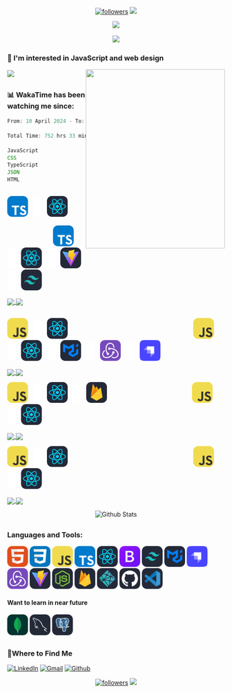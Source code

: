<!-- Follow Badge & Visitor Badge -->
<p align="center" >
  <a href="https://github.com/oulehlajan?tab=followers"><img alt="followers" title="Follow me on Github" src="https://custom-icon-badges.demolab.com/github/followers/OulehlaJan?color=FFA657&labelColor=3E8ACC&style=for-the-badge&logo=person-add&label=Follow&logoColor=white"/></a>
  <a href="https://visitorbadge.io/status?path=oulehlajan"><img src="https://api.visitorbadge.io/api/visitors?path=oulehlajan&labelColor=%233e8acc&countColor=%23ffa657" /></a>
</p>

<!-- Welcome animated text -->
<p align="center">
  <img src="https://readme-typing-svg.demolab.com?font=Noto+Sans&weight=600&size=32&duration=3300&pause=4800&color=79C0FF&center=true&vCenter=true&random=false&width=435&lines=%F0%9F%91%8B%2C+Hi%2C+I%E2%80%99m+%40OulehlaJan" />
</p>
<p align="center">
  <img src="https://readme-typing-svg.demolab.com?font=noto&weight=600&size=22&duration=4000&pause=4350&color=FFA657&center=true&vCenter=true&random=false&width=910&lines=a+self-taught+passionate+Web+developer+from+Czechia" />
</p>

<h3>👀 I'm interested in JavaScript and web design</h3>

<!-- Memoji -->
<img align="right" width="322" height="414" src='https://github.com/OulehlaJan/OulehlaJan/assets/128754127/be861647-299a-4836-aa2d-429438705071' />

<!-- Top langs -->
<a href="https://github.com/oulehlajan/github-readme-stats"><img align="center" src="https://github-readme-stats.vercel.app/api/top-langs/?username=oulehlajan&layout=compact&title_color=79C0FF&text_color=FFA657&bg_color=161B22&hide_border=true&card_width=504" /></a>

##
<h3>📊 WakaTime has been watching me since:</h3>

<!--START_SECTION:waka-->

```javascript
From: 10 April 2024 - To: 07 October 2025

Total Time: 752 hrs 33 mins

JavaScript                 633 hrs 59 mins █████████████████████░░░░   83.84 %
CSS                        35 hrs 25 mins  █▒░░░░░░░░░░░░░░░░░░░░░░░   04.68 %
TypeScript                 32 hrs 30 mins  █░░░░░░░░░░░░░░░░░░░░░░░░   04.30 %
JSON                       27 hrs 26 mins  █░░░░░░░░░░░░░░░░░░░░░░░░   03.63 %
HTML                       7 hrs 35 mins   ▒░░░░░░░░░░░░░░░░░░░░░░░░   01.00 %
```

<!--END_SECTION:waka-->

##

<!-- 1. Icons TS + React && TS + React + Vite + TailWind -->
<img src="./icons/TypeScript.svg" width="48"> &nbsp; <img src="./icons/plus-svgrepo.svg" width="20" height="45"> &nbsp; <img src="./icons/React-Dark.svg" width="48"> <!-- Start of Spacing --> &nbsp;&nbsp;&nbsp;&nbsp;&nbsp;&nbsp;&nbsp;&nbsp;&nbsp;&nbsp;&nbsp;&nbsp;&nbsp;&nbsp;&nbsp;&nbsp;&nbsp;&nbsp;&nbsp;&nbsp;&nbsp;&nbsp;&nbsp;&nbsp;&nbsp;&nbsp;&nbsp;&nbsp;&nbsp;&nbsp;&nbsp;&nbsp;&nbsp;&nbsp;&nbsp;&nbsp;&nbsp;&nbsp;&nbsp;&nbsp;&nbsp;&nbsp;&nbsp;&nbsp;&nbsp;&nbsp;&nbsp;&nbsp;&nbsp;&nbsp;&nbsp;&nbsp;&nbsp;&nbsp;&nbsp;&nbsp;&nbsp;&nbsp;&nbsp;&nbsp;&nbsp;&nbsp;&nbsp;&nbsp;&nbsp;&nbsp;&nbsp;&nbsp;&nbsp;&nbsp;&nbsp;&nbsp; <!-- End of Spacing --> <img src="./icons/TypeScript.svg" width="48"> &nbsp; <img src="./icons/plus-svgrepo.svg" width="20" height="45"> &nbsp; <img src="./icons/React-Dark.svg" width="48"> &nbsp; <img src="./icons/plus-svgrepo.svg" width="20" height="45"> &nbsp; <img src="./icons/Vite-Dark.svg" width="48"> &nbsp; <img src="./icons/plus-svgrepo.svg" width="20" height="45"> &nbsp; <img src="./icons/TailwindCSS-Dark.svg" width="48">

<!-- 1. Repos TS + React && TS + React + Vite + TailWind ... -->
<a href="https://github.com/OulehlaJan/todo-app" >
  <img align="center" height="126" src="https://github-readme-stats.vercel.app/api/pin/?username=oulehlajan&repo=todo-app&title_color=79C0FF&text_color=FFA657&bg_color=161B22&hide_border=true&card_width=504" />
</a>
<a href="https://github.com/OulehlaJan/fitness-app" >
  <img align="center" height="126" src="https://github-readme-stats.vercel.app/api/pin/?username=oulehlajan&repo=fitness-app&title_color=79C0FF&text_color=FFA657&bg_color=161B22&hide_border=true&card_width=504" />
</a>

##

<!-- 2. Icons JS + React && JS + React + Redux + Strapi + MaterialUI -->
<img src="./icons/JavaScript.svg" width="48"> &nbsp; <img src="./icons/plus-svgrepo.svg" width="20" height="45"> &nbsp; <img src="./icons/React-Dark.svg" width="48"> <!-- Start of Spacing --> &nbsp;&nbsp;&nbsp;&nbsp;&nbsp;&nbsp;&nbsp;&nbsp;&nbsp;&nbsp;&nbsp;&nbsp;&nbsp;&nbsp;&nbsp;&nbsp;&nbsp;&nbsp;&nbsp;&nbsp;&nbsp;&nbsp;&nbsp;&nbsp;&nbsp;&nbsp;&nbsp;&nbsp;&nbsp;&nbsp;&nbsp;&nbsp;&nbsp;&nbsp;&nbsp;&nbsp;&nbsp;&nbsp;&nbsp;&nbsp;&nbsp;&nbsp;&nbsp;&nbsp;&nbsp;&nbsp;&nbsp;&nbsp;&nbsp;&nbsp;&nbsp;&nbsp;&nbsp;&nbsp;&nbsp;&nbsp;&nbsp;&nbsp;&nbsp;&nbsp;&nbsp;&nbsp;&nbsp;&nbsp;&nbsp;&nbsp;&nbsp;&nbsp;&nbsp;&nbsp;&nbsp;&nbsp; <!-- End of Spacing --> <img src="./icons/JavaScript.svg" width="48"> &nbsp; <img src="./icons/plus-svgrepo.svg" width="20" height="45"> &nbsp; <img src="./icons/React-Dark.svg" width="48"> &nbsp; <img src="./icons/plus-svgrepo.svg" width="20" height="45"> &nbsp; <img src="./icons/MaterialUI-Dark.svg" width="48"> &nbsp; <img src="./icons/plus-svgrepo.svg" width="20" height="45"> &nbsp; <img src="./icons/Redux.svg" width="48"> &nbsp; <img src="./icons/plus-svgrepo.svg" width="20" height="45"> &nbsp; <img src="./icons/Strapi-Monogram-Dark.svg" width="48">

<!-- 2. Repos JS + React && JS + React + Redux + Strapi + MaterialUI -->
<a href="https://github.com/OulehlaJan/netflix-wishlist" >
  <img align="center" height="126" src="https://github-readme-stats.vercel.app/api/pin/?username=oulehlajan&repo=netflix-wishlist&title_color=79C0FF&text_color=FFA657&bg_color=161B22&hide_border=true&card_width=504" />
</a>
<a href="https://github.com/OulehlaJan/ecommerce-fullstack" >
  <img align="center" height="126" src="https://github-readme-stats.vercel.app/api/pin/?username=oulehlajan&repo=ecommerce-fullstack&title_color=79C0FF&text_color=FFA657&bg_color=161B22&hide_border=true&card_width=504" />
</a>

<p></p>

<!-- 3. Icons JS + React + Firebase && JS + React -->
<img src="./icons/JavaScript.svg" width="48"> &nbsp; <img src="./icons/plus-svgrepo.svg" width="20" height="45"> &nbsp; <img src="./icons/React-Dark.svg" width="48"> &nbsp; <img src="./icons/plus-svgrepo.svg" width="20" height="45"> &nbsp; <img src="./icons/Firebase-Dark.svg" width="48"> <!-- Start of Spacing --> &nbsp;&nbsp;&nbsp;&nbsp;&nbsp;&nbsp;&nbsp;&nbsp;&nbsp;&nbsp;&nbsp;&nbsp;&nbsp;&nbsp;&nbsp;&nbsp;&nbsp;&nbsp;&nbsp;&nbsp;&nbsp;&nbsp;&nbsp;&nbsp;&nbsp;&nbsp;&nbsp;&nbsp;&nbsp;&nbsp;&nbsp;&nbsp;&nbsp;&nbsp;&nbsp;&nbsp;&nbsp;&nbsp;&nbsp;&nbsp;&nbsp;&nbsp;&nbsp;&nbsp;&nbsp;&nbsp;&nbsp;&nbsp; <!-- End of Spacing --> <img src="./icons/JavaScript.svg" width="48"> &nbsp; <img src="./icons/plus-svgrepo.svg" width="20" height="45"> &nbsp; <img src="./icons/React-Dark.svg" width="48">

<!-- 3. Repos JS + React + Firebase && JS + React -->
<a href="https://github.com/OulehlaJan/multipage-firebase-movie-db" >
  <img align="center" height="126" src="https://github-readme-stats.vercel.app/api/pin/?username=oulehlajan&repo=multipage-firebase-movie-db&title_color=79C0FF&text_color=FFA657&bg_color=161B22&hide_border=true&card_width=504" />
</a>
<a href="https://github.com/OulehlaJan/animated-delete-button" >
  <img align="center" height="126" src="https://github-readme-stats.vercel.app/api/pin/?username=oulehlajan&repo=animated-delete-button&title_color=79C0FF&text_color=FFA657&bg_color=161B22&hide_border=true&card_width=504" />
</a>

<p></p>

<!-- 4. Icons JS + React + Firebase && JS + React -->
<img src="./icons/JavaScript.svg" width="48"> &nbsp; <img src="./icons/plus-svgrepo.svg" width="20" height="45"> &nbsp; <img src="./icons/React-Dark.svg" width="48"> <!-- Start of Spacing --> &nbsp;&nbsp;&nbsp;&nbsp;&nbsp;&nbsp;&nbsp;&nbsp;&nbsp;&nbsp;&nbsp;&nbsp;&nbsp;&nbsp;&nbsp;&nbsp;&nbsp;&nbsp;&nbsp;&nbsp;&nbsp;&nbsp;&nbsp;&nbsp;&nbsp;&nbsp;&nbsp;&nbsp;&nbsp;&nbsp;&nbsp;&nbsp;&nbsp;&nbsp;&nbsp;&nbsp;&nbsp;&nbsp;&nbsp;&nbsp;&nbsp;&nbsp;&nbsp;&nbsp;&nbsp;&nbsp;&nbsp;&nbsp;&nbsp;&nbsp;&nbsp;&nbsp;&nbsp;&nbsp;&nbsp;&nbsp;&nbsp;&nbsp;&nbsp;&nbsp;&nbsp;&nbsp;&nbsp;&nbsp;&nbsp;&nbsp;&nbsp;&nbsp;&nbsp;&nbsp;&nbsp;&nbsp; <!-- End of Spacing --> <img src="./icons/JavaScript.svg" width="48"> &nbsp; <img src="./icons/plus-svgrepo.svg" width="20" height="45"> &nbsp; <img src="./icons/React-Dark.svg" width="48">

<!-- 4. Repos JS + React && JS + React -->
<a href="https://github.com/OulehlaJan/responsive-navbar-modern" >
  <img align="center" height="126" src="https://github-readme-stats.vercel.app/api/pin/?username=oulehlajan&repo=responsive-navbar-modern&title_color=79C0FF&text_color=FFA657&bg_color=161B22&hide_border=true&card_width=504" />
</a>
<a href="https://github.com/OulehlaJan/movie-slider" >
  <img align="center" height="126" src="https://github-readme-stats.vercel.app/api/pin/?username=oulehlajan&repo=movie-slider&title_color=79C0FF&text_color=FFA657&bg_color=161B22&hide_border=true&card_width=504" />
</a>

<p></p>

<!-- GitHub Stats -->
<p align="center">
  <img src="https://github-readme-stats.vercel.app/api?username=oulehlajan&title_color=79C0FF&text_color=FFA657&bg_color=161B22&hide_border=true&card_width=504&show_icons=true&icon_color=79C0FF&include_all_commits=true&rank_icon=github" alt="Github Stats">
</p>

##

<h3>Languages and Tools:</h3>
<div>
  <img src="./icons/HTML.svg" width="48">
  <img src="./icons/CSS.svg" width="48">
  <img src="./icons/JavaScript.svg" width="48">
  <img src="./icons/TypeScript.svg" width="48">  
  <img src="./icons/React-Dark.svg" width="48">
  <img src="./icons/Bootstrap.svg" width="48">
  <img src="./icons/TailwindCSS-Dark.svg" width="48">
  <img src="./icons/MaterialUI-Dark.svg" width="48">
  <img src="./icons/Strapi-Monogram-Dark.svg" width="48">
  <img src="./icons/Redux.svg" width="48">
  <img src="./icons/Vite-Dark.svg" width="48">
  <img src="./icons/NodeJS-Dark.svg" width="48">
  <img src="./icons/Firebase-Dark.svg" width="48">
  <img src="./icons/Netlify-Dark.svg" width="48">
  <img src="./icons/Github-Dark.svg" width="48">   
  <img src="./icons/VSCode-Dark.svg" width="48"> 
</div>

<h4>Want to learn in near future</h4>  
<div>
  <img src="./icons/MongoDB.svg" width="48"> 
  <img src="./icons/MySQL-Dark.svg" width="48"> 
  <img src="./icons/PostgreSQL-Dark.svg" width="48">
</div>

##

<!-- Where to Find Me -->

<h3>💬Where to Find Me</h3>
<p>
  <a href="https://www.linkedin.com/in/oulehlajan/" target="_blank"><img alt="LinkedIn" src="https://img.shields.io/badge/linkedin-%230077B5.svg?&style=for-the-badge&logo=linkedin&logoColor=white" /></a> 
  <a href=mailto:oulehlajan@gmail.com target="_blank"><img alt="Gmail" src="https://img.shields.io/badge/Gmail-D14836?style=for-the-badge&logo=gmail&logoColor=white" /></a>
  <a href="https://github.com/oulehlajan/oulehlajan/issues" target="_blank"><img alt="Github" src="https://img.shields.io/badge/GitHub-%2312100E.svg?&style=for-the-badge&logo=Github&logoColor=white" /></a>
</p>

<!-- Follow Badge -->
<!-- Visitor Badge -->
<p align="center" >
  <a href="https://github.com/oulehlajan?tab=followers"><img alt="followers" title="Follow me on Github" src="https://custom-icon-badges.demolab.com/github/followers/OulehlaJan?color=FFA657&labelColor=3E8ACC&style=for-the-badge&logo=person-add&label=Follow&logoColor=white"/></a>
  <a href="https://visitorbadge.io/status?path=oulehlajan"><img src="https://api.visitorbadge.io/api/visitors?path=oulehlajan&labelColor=%233e8acc&countColor=%23ffa657" /></a>
</p>
